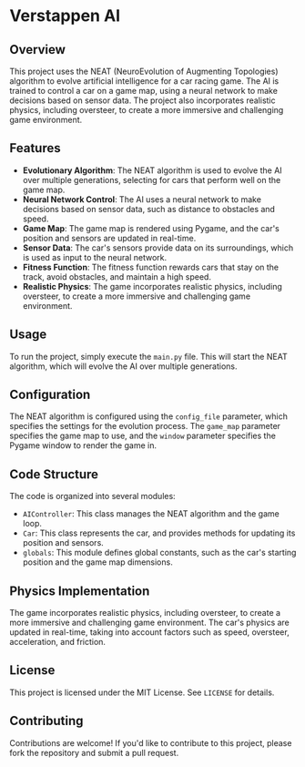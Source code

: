**Verstappen AI**
================

**Overview**
-----------

This project uses the NEAT (NeuroEvolution of Augmenting Topologies) algorithm to evolve artificial intelligence for a car racing game. The AI is trained to control a car on a game map, using a neural network to make decisions based on sensor data. The project also incorporates realistic physics, including oversteer, to create a more immersive and challenging game environment.

**Features**
------------

* **Evolutionary Algorithm**: The NEAT algorithm is used to evolve the AI over multiple generations, selecting for cars that perform well on the game map.
* **Neural Network Control**: The AI uses a neural network to make decisions based on sensor data, such as distance to obstacles and speed.
* **Game Map**: The game map is rendered using Pygame, and the car's position and sensors are updated in real-time.
* **Sensor Data**: The car's sensors provide data on its surroundings, which is used as input to the neural network.
* **Fitness Function**: The fitness function rewards cars that stay on the track, avoid obstacles, and maintain a high speed.
* **Realistic Physics**: The game incorporates realistic physics, including oversteer, to create a more immersive and challenging game environment.

**Usage**
---------

To run the project, simply execute the `main.py` file. This will start the NEAT algorithm, which will evolve the AI over multiple generations.

**Configuration**
---------------

The NEAT algorithm is configured using the `config_file` parameter, which specifies the settings for the evolution process. The `game_map` parameter specifies the game map to use, and the `window` parameter specifies the Pygame window to render the game in.

**Code Structure**
-----------------

The code is organized into several modules:

* `AIController`: This class manages the NEAT algorithm and the game loop.
* `Car`: This class represents the car, and provides methods for updating its position and sensors.
* `globals`: This module defines global constants, such as the car's starting position and the game map dimensions.

**Physics Implementation**
-------------------------

The game incorporates realistic physics, including oversteer, to create a more immersive and challenging game environment. The car's physics are updated in real-time, taking into account factors such as speed, oversteer, acceleration, and friction.

**License**
---------

This project is licensed under the MIT License. See `LICENSE` for details.

**Contributing**
--------------

Contributions are welcome! If you'd like to contribute to this project, please fork the repository and submit a pull request.
